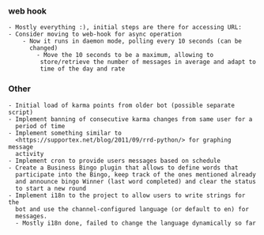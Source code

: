 ### web hook
    - Mostly everything :), initial steps are there for accessing URL:
    - Consider moving to web-hook for async operation
        - Now it runs in daemon mode, polling every 10 seconds (can be
          changed)
            - Move the 10 seconds to be a maximum, allowing to
             store/retrieve the number of messages in average and adapt to
             time of the day and rate

### Other
    - Initial load of karma points from older bot (possible separate script)
    - Implement banning of consecutive karma changes from same user for a
      period of time
    - Implement something similar to
      <https://supportex.net/blog/2011/09/rrd-python/> for graphing message
      activity
    - Implement cron to provide users messages based on schedule
    - Create a Business Bingo plugin that allows to define words that
      participate into the Bingo, keep track of the ones mentioned already
      and announce bingo Winner (last word completed) and clear the status
      to start a new round
    - Implement i18n to the project to allow users to write strings for the
      bot and use the channel-configured language (or default to en) for 
      messages.
      - Mostly i18n done, failed to change the language dynamically so far